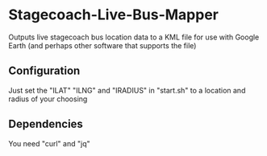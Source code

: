 # Stagecoach-Live-Bus-Mapper
Outputs live stagecoach bus location data to a KML file for use with Google Earth (and perhaps other software that supports the file)

## Configuration ##
Just set the "ILAT" "ILNG" and "IRADIUS" in "start.sh" to a location and radius of your choosing

## Dependencies ##
You need "curl" and "jq" 
